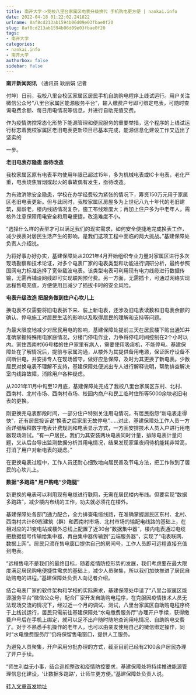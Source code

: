 ```yaml
---
title: 南开大学->我校八里台家属区电表升级换代 手机购电更方便 | nankai.info
date: 2022-04-18 01:22:02.241822
urlname: 8af8cd213ab1594b06d09e03fbae0f20
slug: 8af8cd213ab1594b06d09e03fbae0f20
tags: 
- 南开大学
categories:
- nankai.info
- 南开大学
authorbox: false
sidebar: false
---
```

**南开新闻网讯** （通讯员 耿丽娟 记者

付坤）日前，我校八里台校区家属区居民手机自助购电程序上线试运行。用户关注微信公众号“八里台家属区能源服务平台”，输入缴费户号即可绑定电表，可随时查询电费余额、每日用电情况等信息，并进行自助充值交费。

作为疫情防控常态化形势下能源管理和便民服务的重要举措，这个程序的上线试运行标志着我校家属区老旧电表更新项目已基本完成，能源信息化建设工作又迈出了坚实的
<!--more-->
一步。

**老旧电表存隐患 亟待改造**

我校家属区原有电表平均使用年限已超过15年，多为机械电表或IC卡电表，老化严重，电表烧焦冒烟或起火的事故偶有发生，亟待改造。

为有效消除安全隐患，学校在办学经费较为紧张的情况下，筹资150万元用于家属区老旧电表更新。但与此同时，我校家属区房屋多为上世纪八九十年代的老旧建筑，房龄老，楼内线路情况复杂，施工布线难度大；再加上住户多为中老年人，需格外注意保障用电安全和用电便捷，改造难度不小。

“选择什么样的表型才可以满足我们的现实需求，如何安全便捷地完成换表工作，减少换表对居民生活产生的影响，是我们这项工程中面临的两大挑战。”基建保障处负责人介绍说。

为将好事办好办实，基建保障处从2021年4月开始组织专业力量对家属区进行多次现场勘察和技术论证，对多个电表厂家的电表类型和功能进行调研分析，最终参照国网电力标准选择了宽带载波电表。该类型电表可利用现有电力线缆进行数据传输，无需再铺设网线即可实现联网预付费。另一方面，无需插卡，可通过网络实现远程售电充值，方便使用且减少了插拔卡时的安全风险。

**电表升级改造 把服务做到住户心坎儿上**

换电表不仅需要将旧电表拆下来、装上新电表，还涉及旧电表读数和旧电表余额的确认、停电施工对居民生活的影响以及取得居民的理解和支持等问题。

为最大限度地减少对居民用电的影响，基建保障处提前三天在居民楼下贴出通知并准确掌握特殊用电家庭情况，分楼门停电作业，力争将停电时间控制在2个小时以内。家住西南村66号楼的住户家里有病人，需要使用吸痰机，不能停电。基建保障处在了解情况后，提前与家属沟通，从楼外为其提供备用电源，保证医疗设备不间断供电，并安排专人在现场留守，做好应急保障，及时为其更换了新电表。少数居民对换电表不理解不支持，基建保障处便派出专人进行解释说明，帮助排查解决室内线路故障，消除用户各种疑虑。

从2021年11月中旬至12月底，基建保障处完成了我校八里台家属区东村、北村、西南村、北村市场、西南村市场、校园内商户和民工临时住所等5000余块老旧电表的更换。

刚更换完电表那段时间，一部分住户特别关注用电情况，有居民抱怨“新电表走得快”，还有居民投诉说“换表之后家里无故停电”……对此，基建保障处工作人员一方面详细解释数字电表计费规则和电表显示方式，一方面安排技术人员入户进行用电器现场测试。“有一户居民，我们为其安装两块电表同时计量，排除电表计量问题，又从后台导出监测数据分析其用电情况，结果发现家里夜间待机能耗非常高，打消了用户对新电表的疑虑。”

在更换电表过程中，工作人员还耐心细致地向居民普及节电方法，把工作做到了居民的心坎儿上。

**数据“多跑路” 用户购电“少跑腿”**

新更换的电表可以利用现有电缆进行联网，无需在居民楼内布线。但要实现“数据多跑路”，减少楼内布线的工作，功夫就必须花在楼外。

基建保障处各部门通力配合，全力排查电缆线路，在准确掌握居民区东村、北村、西南村共计89栋建筑（群）和西南村市场、北村市场的输配电线路的基础上，在相对应的21变电站或楼外总线上配置了近30台“数据集中器”，楼内电表通过电缆把数据信号传输给集中器，再由集中器传输到“云端服务器”，实现了“电表联网、数据上网”。居民只须在售电窗口提供自己的房间号，工作人员即可远程直接充值到电表。

“远程售电不是我们的最终目标，随着疫情防控形势的发展，我们考虑要在最大限度满足居民购电便捷性需求的基础上，减少人员聚集，所以我们加快推进了居民自助购电的进程。”基建保障处负责人向记者介绍。

结合电表厂家的软件架构和学校的实际需求，基建保障处申请了“八里台家属区能源服务平台”微信公众号，配合厂家开发自助购电程序，在克服因疫情技术人员无法现场交流的情况下，经过近一个月的调试、测试，八里台家属区自助购电程序终于上线试运行，居民只需前往基建保障处“水电缴费服务厅”办理开户手续，获得缴费户号后在手机上绑定，就可以足不出户随时随地查询用电情况、自助购电交费了。对于不熟悉手机操作的老年人，也可以由亲友使用自己的微信绑定操作，同时“水电缴费服务厅”仍将保留售电窗口，提供人工服务。

为避免人员聚集，开户采用分批办理的方式，截至目前已经有2100余户居民办理了开户手续。

“师生利益无小事，结合巡视整改和疫情防控要求，基建保障处将持续推进能源管理信息化建设，‘让数据多跑路’，让师生更方便。”基建保障处负责人说。



[转入文章首发地址](http://news.nankai.edu.cn/ywsd/system/2022/04/13/030050874.shtml)